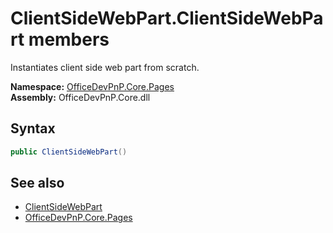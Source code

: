 # ClientSideWebPart.ClientSideWebPart members 
 Instantiates client side web part from scratch.   

**Namespace:** [OfficeDevPnP.Core.Pages](OfficeDevPnP.Core.Pages.md)  
**Assembly:** OfficeDevPnP.Core.dll  
## Syntax
```C#
public ClientSideWebPart()
```
## See also
- [ClientSideWebPart](OfficeDevPnP.Core.Pages.ClientSideWebPart.md)
- [OfficeDevPnP.Core.Pages](OfficeDevPnP.Core.Pages.md)
